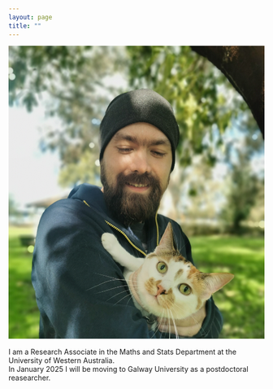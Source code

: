 ```yaml
---
layout: page
title: ""
---
```


![Me and Killa](photoanton.jpg)

I am a Research Associate in the Maths and Stats Department at the University of Western Australia.  
In January 2025 I will be moving to Galway University as a postdoctoral reasearcher. 
